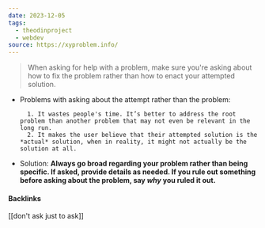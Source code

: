 ```yaml
---
date: 2023-12-05
tags:
  - theodinproject
  - webdev
source: https://xyproblem.info/
---
```

> When asking for help with a problem, make sure you're asking about how to fix the problem rather than how to enact your attempted solution.

- Problems with asking about the attempt rather than the problem:

		1. It wastes people's time. It’s better to address the root problem than another problem that may not even be relevant in the long run.
		2. It makes the user believe that their attempted solution is the *actual* solution, when in reality, it might not actually be the solution at all.

- Solution: **Always go broad regarding your problem rather than being specific. If asked, provide  details as needed. If you rule out something before asking about the problem, say *why* you ruled it out.**

#### Backlinks
[[don't ask just to ask]]
